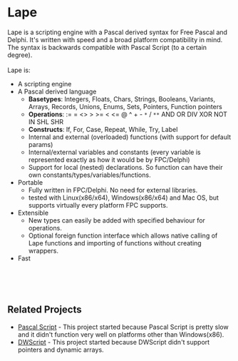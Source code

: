# Lape #
Lape is a scripting engine with a Pascal derived syntax for Free Pascal and Delphi. It's written with speed and a broad platform compatibility in mind. The syntax is backwards compatible with Pascal Script (to a certain degree).
<br><br>
Lape is:<br>
<ul><li>A scripting engine<br>
</li><li>A Pascal derived language<br>
<ul><li><b>Basetypes</b>: Integers, Floats, Chars, Strings, Booleans, Variants, Arrays, Records, Unions, Enums, Sets, Pointers, Function pointers<br>
</li><li><b>Operations</b>: := = <> > >= < <= @ ^ + - <code>*</code> / <code>**</code> AND OR DIV XOR NOT IN SHL SHR<br>
</li><li><b>Constructs</b>: If, For, Case, Repeat, While, Try, Label<br>
</li><li>Internal and external (overloaded) functions (with support for default params)<br>
</li><li>Internal/external variables and constants (every variable is represented exactly as how it would be by FPC/Delphi)<br>
</li><li>Support for local (nested) declarations. So function can have their own constants/types/variables/functions.<br>
</li></ul></li><li>Portable<br>
<ul><li>Fully written in FPC/Delphi. No need for external libraries.<br>
</li><li>tested with Linux(x86/x64), Windows(x86/x64) and Mac OS, but supports virtually every platform FPC supports.<br>
</li></ul></li><li>Extensible<br>
<ul><li>New types can easily be added with specified behaviour for operations.<br>
</li><li>Optional foreign function interface which allows native calling of Lape functions and importing of functions without creating wrappers.<br>
</li></ul></li><li>Fast</li></ul>

<br><br><br>

<h2>Related Projects</h2>
<ul><li><a href='http://www.remobjects.com/ps.aspx'>Pascal Script</a> - This project started because Pascal Script is pretty slow and it didn't function very well on platforms other than Windows(x86).<br>
</li><li><a href='http://code.google.com/p/dwscript/'>DWScript</a> - This project started because DWScript didn't support pointers and dynamic arrays.